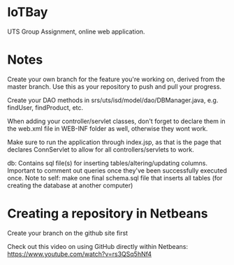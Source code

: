 # IoTBay
UTS Group Assignment, online web application.

# Notes

Create your own branch for the feature you're working on, derived from the master branch. Use this as your repository to push and pull your progress.

Create your DAO methods in srs/uts/isd/model/dao/DBManager.java, e.g. findUser, findProduct, etc.

When adding your controller/servlet classes, don't forget to declare them in the web.xml file in WEB-INF folder as well, otherwise they wont work.

Make sure to run the application through index.jsp, as that is the page that declares ConnServlet to allow for all controllers/servlets to work.

db: Contains sql file(s) for inserting tables/altering/updating columns. Important to comment out queries once they've been successfully executed once.
Note to self: make one final schema.sql file that inserts all tables (for creating the database at another computer)

# Creating a repository in Netbeans

Create your branch on the github site first

Check out this video on using GitHub directly within Netbeans: 
https://www.youtube.com/watch?v=rs3QSq5hNf4
